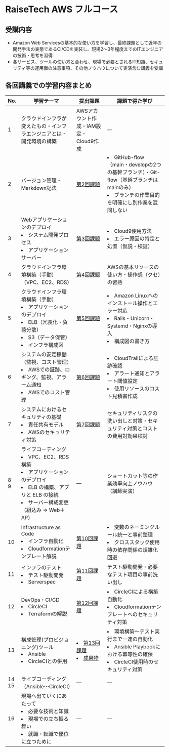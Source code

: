 # RaiseTech AWS フルコース

## 受講内容
- Amazon Web Servicesの基本的な使い方を学習し、最終課題として近年の開発手法の実態であるCI/CDを実装し、現場2～3年程度までのITエンジニアの技術・思考を習得  
- 各サービス、ツールの使い方と合わせ、現場で必要とされるIT知識、セキュリティ等の運用面の注意事項、その他ノウハウについて実演含む講義を受講  

## 各回講義での学習内容まとめ

|No.| 学習テーマ|提出課題|課題で得た学び|  
|---|---|---|--  
|1|クラウドインフラが変えたもの・インフラエンジニアとは・開発環境の構築|AWSアカウント作成・IAM設定・Cloud9作成|―|  
|2|バージョン管理・Markdown記法|[第2回課題](./lecture02.md)|<li>GitHub-flow（main・developの2つの基幹ブランチ）・Git-flow（基幹ブランチはmainのみ）</li><li>ブランチの作業目的を明確にし別作業を混同しない</li>|  
|3|Webアプリケーションのデプロイ<li>システム開発プロセス</li><li>アプリケーションサーバー</li>|[第3回課題](./lecture03.md)|<li>Cloud9使用方法</li><li>エラー原因の特定と処置（仮説・検証）</li>|  
|4|クラウドインフラ環境構築（手動）<br>（VPC、EC2、RDS） |[第4回課題](./lecture04.md)|AWSの基本リソースの使い方・操作感（クセ）の習熟|  
|5|クラウドインフラ環境構築（手動）<li>アプリケーションのデプロイ</li><li>ELB（冗長化・負荷分散）</li><li>S3（データ保管）</li><li>インフラ構成図</li>|[第5回課題](./lecture05.md)|<li>Amazon Linuxへのインストール操作とエラー対応</li><li>Rails・Unicorn・Systemd・Nginxの導入</li><li>構成図の書き方</li>|  
|6|システムの安定稼働（監視、コスト管理）<li>AWSでの証跡、ロギング、監視、アラーム通知</li><li>AWSでのコスト管理</li> | [第6回課題](./lecture06.md)|<li>CloudTrailによる証跡確認</li><li>アラート通知とアラート閾値設定</li><li>使用リソースのコスト見積書作成</li>|  
|7|システムにおけるセキュリティの基礎<li>責任共有モデル</li><li>AWSのセキュリティ対策</li> | [第7回課題](./lecture07.md)|セキュリティリスクの洗い出しと対策・セキュリティ対策とコストの費用対効果検討|  
|8<br>9|ライブコーディング<li>VPC、EC2、RDS 構築</li><li>アプリケーションのデプロイ</li><li>ELB の構築、アプリと ELB の接続</li><li>サーバー構成変更（組込み ⇒ Web＋AP）</li> |―|ショートカット等の作業効率向上ノウハウ（講師実演）|  
|10|Infrastructure as Code<li>インフラ自動化</li><li>Cloudformationテンプレート解説</li> |[第10回課題](./lecture10.md)|<li>変数のネーミングルール統一と事前整理</li><li>クロススタック使用時の依存関係の煩雑化回避</li>|  
|11|インフラのテスト<li>テスト駆動開発</li><li>Serverspec</li>|[第11回課題](./lecture11.md)|テスト駆動開発・必要なテスト項目の事前洗い出し|  
|12|DevOps・CI/CD<li>CircleCI</li><li>Terraformの解説</li>|[第12回課題](./lecture12.md)|<li>CircleCIによる構築自動化</li><li>Cloudformationテンプレートへのセキュリティ対策</li>|  
|13|構成管理(プロビジョニング)ツール<li>Ansible</li><li>CircleCIとの併用</li> |<li>[第13回課題](./lecture13.md)</li><li>[成果物](https://github.com/SUZUKI-Takayuki-0404/RaiseTechAWS/blob/matome/lecture13.md)</li>|<li>環境構築～テスト実行まで一連の自動化</li><li>Ansible Playbookにおける冪等性の確保</li><li>CircleCI使用時のセキュリティ対策</li>|  
|14<br>15|ライブコーディング（Ansible～CircleCI）|―|―|  
|16|現場へ出ていくにあたって<li>必要な技術と知識</li><li>現場での立ち振る舞い</li><li>就職・転職で優位に立つために</li>|―|―|  
